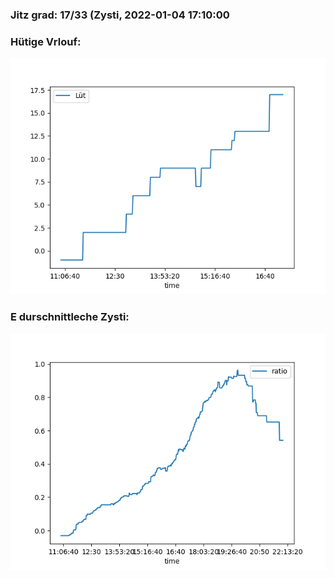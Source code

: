 ### Jitz grad: 17/33 (Zysti, 2022-01-04 17:10:00

### Hütige Vrlouf:
![Graph](Today.png)

### E durschnittleche Zysti:
![Graph](Zysti.png)